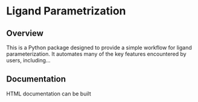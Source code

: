 # Ligand Parametrization

## Overview
This is a Python package designed to provide a simple workflow for ligand parameterization. It automates many of the 
key features encountered by users, including...

## Documentation

HTML documentation can be built 
